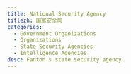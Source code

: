 ```yaml
---
title: National Security Agency
titlezh: 国家安全局
categories:
  - Government Organizations
  - Organizations
  - State Security Agencies
  - Intelligence Agencies
desc: Fanton's state security agency.
---
```


